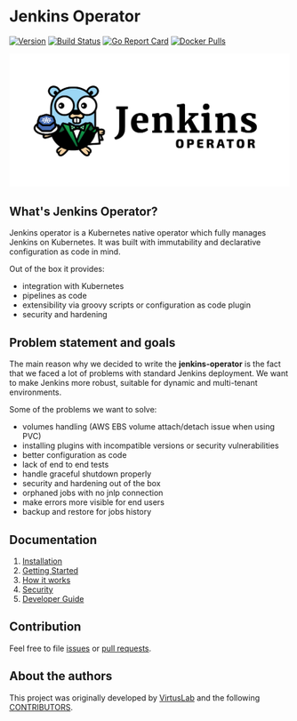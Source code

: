 # Jenkins Operator

[![Version](https://img.shields.io/badge/version-v0.0.12-brightgreen.svg)](https://github.com/jenkinsci/kubernetes-operator/releases/tag/v0.0.12)
[![Build Status](https://travis-ci.org/jenkinsci/kubernetes-operator.svg?branch=master)](https://travis-ci.org/jenkinsci/kubernetes-operator)
[![Go Report Card](https://goreportcard.com/badge/github.com/jenkinsci/kubernetes-operator "Go Report Card")](https://goreportcard.com/report/github.com/jenkinsci/kubernetes-operator)
[![Docker Pulls](https://img.shields.io/docker/pulls/virtuslab/jenkins-operator.svg)](https://hub.docker.com/r/virtuslab/jenkins-operator/tags)

![logo](/assets/jenkins_gopher_wide.png)

## What's Jenkins Operator?

Jenkins operator is a Kubernetes native operator which fully manages Jenkins on Kubernetes.
It was built with immutability and declarative configuration as code in mind.

Out of the box it provides:
- integration with Kubernetes
- pipelines as code
- extensibility via groovy scripts or configuration as code plugin
- security and hardening

## Problem statement and goals

The main reason why we decided to write the **jenkins-operator** is the fact that we faced a lot of problems with standard Jenkins deployment.
We want to make Jenkins more robust, suitable for dynamic and multi-tenant environments. 

Some of the problems we want to solve:
- volumes handling (AWS EBS volume attach/detach issue when using PVC)
- installing plugins with incompatible versions or security vulnerabilities
- better configuration as code
- lack of end to end tests
- handle graceful shutdown properly
- security and hardening out of the box
- orphaned jobs with no jnlp connection
- make errors more visible for end users
- backup and restore for jobs history

## Documentation

1. [Installation][installation]
2. [Getting Started][getting_started]
3. [How it works][how_it_works]
4. [Security][security]
5. [Developer Guide][developer_guide]

## Contribution

Feel free to file [issues](https://github.com/jenkinsci/kubernetes-operator/issues) or [pull requests](https://github.com/jenkinsci/kubernetes-operator/pulls).    

## About the authors

This project was originally developed by [VirtusLab](https://virtuslab.com/) and the following [CONTRIBUTORS](https://github.com/jenkinsci/kubernetes-operator/graphs/contributors).

[installation]:docs/installation.md
[getting_started]:docs/getting-started.md
[how_it_works]:docs/how-it-works.md
[security]:docs/security.md
[developer_guide]:docs/developer-guide.md